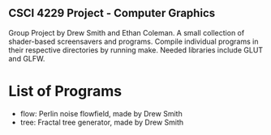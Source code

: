 ## CSCI 4229 Project - Computer Graphics

Group Project by Drew Smith and Ethan Coleman. A small collection of shader-based screensavers and programs.
Compile individual programs in their respective directories by running make. Needed libraries include GLUT and GLFW.

# List of Programs
 - flow: Perlin noise flowfield, made by Drew Smith
 - tree: Fractal tree generator, made by Drew Smith
